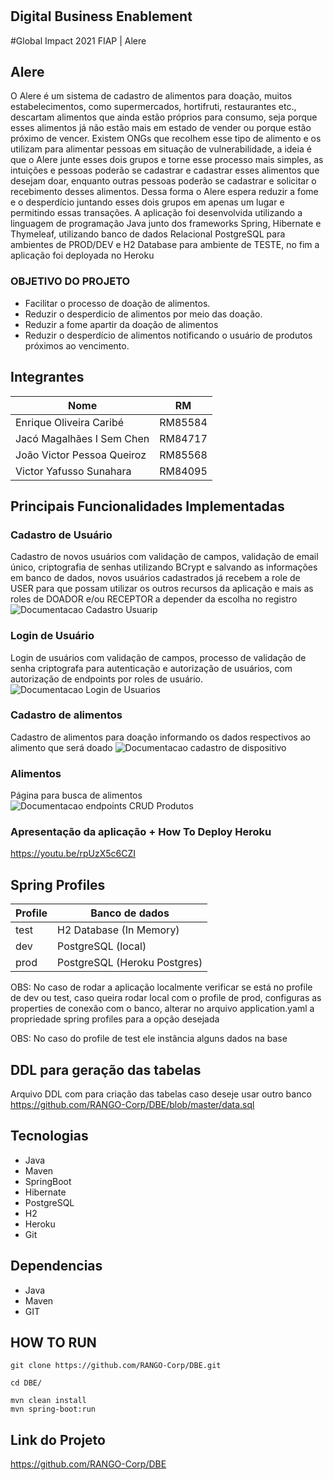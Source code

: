 # 

## Digital Business Enablement

#Global Impact 2021 FIAP | Alere

## Alere
O Alere é um sistema de cadastro de alimentos para doação, muitos
estabelecimentos, como supermercados, hortifruti, restaurantes etc.,
descartam alimentos que ainda estão próprios para consumo, seja porque
esses alimentos já não estão mais em estado de vender ou porque estão
próximo de vencer. Existem ONGs que recolhem esse tipo de alimento e os
utilizam para alimentar pessoas em situação de vulnerabilidade, a ideia é
que o Alere junte esses dois grupos e torne esse processo mais simples, as
intuições e pessoas poderão se cadastrar e cadastrar esses alimentos que
desejam doar, enquanto outras pessoas poderão se cadastrar e solicitar o
recebimento desses alimentos. Dessa forma o Alere espera reduzir a fome
e o desperdício juntando esses dois grupos em apenas um lugar e
permitindo essas transações. A aplicação foi desenvolvida utilizando a
linguagem de programação Java junto dos frameworks Spring, Hibernate e
Thymeleaf, utilizando banco de dados Relacional PostgreSQL para
ambientes de PROD/DEV e H2 Database para ambiente de TESTE, no fim a
aplicação foi deployada no Heroku

### OBJETIVO DO PROJETO
- Facilitar o processo de doação de alimentos.
- Reduzir o desperdicio de alimentos por meio das doação.
- Reduzir a fome apartir da doação de alimentos
- Reduzir o desperdício de alimentos notificando o usuário de produtos
  próximos ao vencimento.


## Integrantes
Nome | RM
----|-----
Enrique Oliveira Caribé | RM85584
Jacó Magalhães I Sem Chen | RM84717
João Victor Pessoa Queiroz | RM85568
Victor Yafusso Sunahara | RM84095

## Principais Funcionalidades Implementadas
### Cadastro de Usuário
Cadastro de novos usuários com validação de campos, validação de email único, criptografia de senhas utilizando BCrypt e salvando as informações em banco de dados, novos usuários cadastrados já recebem a role de USER para que possam utilizar os outros recursos da aplicação e mais as roles de DOADOR e/ou RECEPTOR a depender da escolha no registro 
![Documentacao Cadastro Usuarip](https://media.discordapp.net/attachments/905952462400262159/911412775597772861/unknown.png?width=1317&height=670)

### Login de Usuário
Login de usuários com validação de campos, processo de validação de senha criptografa para autenticação e autorização de usuários, com autorização de endpoints por roles de usuário.
![Documentacao Login de Usuarios](https://media.discordapp.net/attachments/905952462400262159/911413508145573918/unknown.png?width=1440&height=663)

### Cadastro de alimentos
Cadastro de alimentos para doação informando os dados respectivos ao alimento que será doado
![Documentacao cadastro de dispositivo](https://media.discordapp.net/attachments/905952462400262159/911414229364535336/unknown.png?width=1421&height=670)

### Alimentos
Página para busca de alimentos
![Documentacao endpoints CRUD Produtos](https://media.discordapp.net/attachments/905952462400262159/911414579282714674/unknown.png?width=1146&height=670)


### Apresentação da aplicação + How To Deploy Heroku
https://youtu.be/rpUzX5c6CZI

## Spring Profiles
Profile | Banco de dados
---|---
test | H2 Database (In Memory)
dev | PostgreSQL (local)
prod | PostgreSQL (Heroku Postgres)

OBS: No caso de rodar a aplicação localmente verificar se está no profile de dev ou test, caso queira rodar local com o profile de prod, configuras as properties de conexão com o banco, alterar no arquivo application.yaml a propriedade spring profiles para a opção desejada

OBS: No caso do profile de test ele instância alguns dados na base

## DDL para geração das tabelas
Arquivo DDL com para criação das tabelas caso deseje usar outro banco
https://github.com/RANGO-Corp/DBE/blob/master/data.sql

## Tecnologias
- Java
- Maven
- SpringBoot
- Hibernate
- PostgreSQL
- H2
- Heroku
- Git

## Dependencias
- Java
- Maven
- GIT

## HOW TO RUN
    git clone https://github.com/RANGO-Corp/DBE.git

    cd DBE/

    mvn clean install
    mvn spring-boot:run


## Link do Projeto
https://github.com/RANGO-Corp/DBE